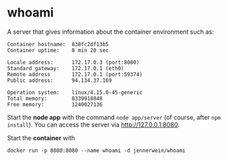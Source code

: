 # whoami
A server that gives information about the container environment such as:

    Container hostname:  838fc2df13b5
    Container uptime:    8 min 20 sec

    Locale address:      172.17.0.3 (port:8080)
    Standard gateway:    172.17.0.1 (eth0)
    Remote address       172.17.0.1 (port:59374)
    Public address:      94.134.37.169

    Operation system:    linux/4.15.0-45-generic
    Total memory:        8339918848
    Free memory:         1240027136

Start the **node app** with the command `node app/server` (of course, after `npm install`).
You can access the server via http://127.0.0.1:8080.

Start the **container** with 

`docker run -p 8080:8080 --name whoami -d jennerwein/whoami`

